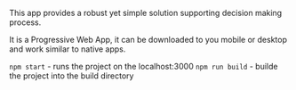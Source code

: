 This app provides a robust yet simple solution supporting decision making process.

It is a Progressive Web App, it can be downloaded to you mobile or desktop and work similar to native apps.

`npm start` - runs the project on the localhost:3000
`npm run build` - builde the project into the build directory
